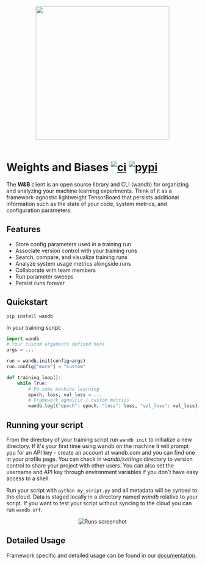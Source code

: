 <div align="center">
  <img src="https://app.wandb.ai/logo.svg" width="350" /><br><br>
</div>

# Weights and Biases [![ci](https://circleci.com/gh/wandb/client.svg?style=svg)](https://circleci.com/gh/wandb/client) [![pypi](https://img.shields.io/pypi/v/wandb.svg)](https://pypi.python.org/pypi/wandb)

The **W&B** client is an open source library and CLI (wandb) for organizing and analyzing your machine learning experiments. Think of it as a framework-agnostic lightweight TensorBoard that persists additional information such as the state of your code, system metrics, and configuration parameters.

## Features

* Store config parameters used in a training run
* Associate version control with your training runs
* Search, compare, and visualize training runs
* Analyze system usage metrics alongside runs
* Collaborate with team members
* Run parameter sweeps
* Persist runs forever

## Quickstart

```shell
pip install wandb
```

In your training script:

```python
import wandb
# Your custom arguments defined here
args = ...

run = wandb.init(config=args)
run.config["more"] = "custom"

def training_loop():
    while True:
        # Do some machine learning
        epoch, loss, val_loss = ...
        # Framework agnostic / custom metrics
        wandb.log({"epoch": epoch, "loss": loss, "val_loss": val_loss})
```

## Running your script

From the directory of your training script run `wandb init` to initialize a new directory.  If it's your first time using wandb on the machine it will prompt you for an API key - create an account at wandb.com and you can find one in your profile page.  You can check in _wandb/settings_ directory to version control to share your project with other users.  You can also set the username and API key through environment variables if you don't have easy access to a shell.

Run your script with `python my_script.py` and all metadata will be synced to the cloud. Data is staged locally in a directory named _wandb_ relative to your script. If you want to test your script without syncing to the cloud you can run `wandb off`.

<p align="center">
    <img src="https://github.com/wandb/client/raw/master/docs/screenshot.jpg?raw=true" alt="Runs screenshot" style="max-width:100%;">
</p>

## Detailed Usage

Framework specific and detailed usage can be found in our [documentation](http://docs.wandb.com/).
